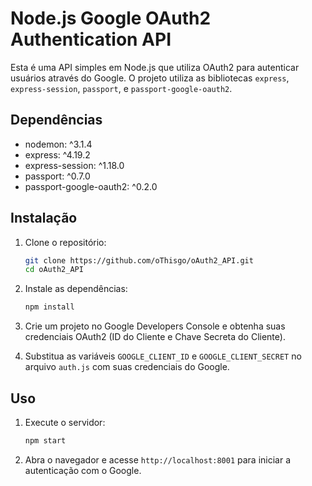 # Node.js Google OAuth2 Authentication API

Esta é uma API simples em Node.js que utiliza OAuth2 para autenticar usuários através do Google. O projeto utiliza as bibliotecas `express`, `express-session`, `passport`, e `passport-google-oauth2`.

## Dependências

- nodemon: ^3.1.4
- express: ^4.19.2
- express-session: ^1.18.0
- passport: ^0.7.0
- passport-google-oauth2: ^0.2.0

## Instalação

1. Clone o repositório:
    ```sh
    git clone https://github.com/oThisgo/oAuth2_API.git
    cd oAuth2_API
    ```

2. Instale as dependências:
    ```sh
    npm install
    ```

3. Crie um projeto no Google Developers Console e obtenha suas credenciais OAuth2 (ID do Cliente e Chave Secreta do Cliente).

4. Substitua as variáveis `GOOGLE_CLIENT_ID` e `GOOGLE_CLIENT_SECRET` no arquivo `auth.js` com suas credenciais do Google.

## Uso

1. Execute o servidor:
    ```sh
    npm start
    ```

2. Abra o navegador e acesse `http://localhost:8001` para iniciar a autenticação com o Google.
